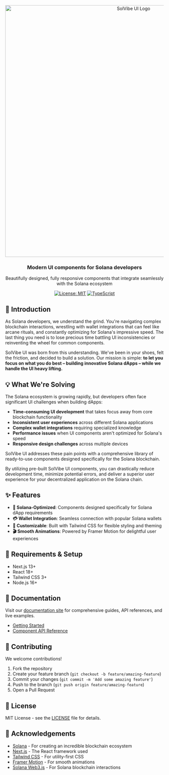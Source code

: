 

<div align="center">
  <img src="https://solvibe-ui.vercel.app/blogo.png" alt="SolVibe UI Logo" width="800" />
  <h3>Modern UI components for Solana developers</h3>
  <p>Beautifully designed, fully responsive components that integrate seamlessly with the Solana ecosystem</p>
  
  [![License: MIT](https://img.shields.io/badge/License-MIT-yellow.svg)](https://opensource.org/licenses/MIT)
  [![TypeScript](https://img.shields.io/badge/TypeScript-Ready-blue)](https://www.typescriptlang.org/)
</div>

## 🚀 Introduction

As Solana developers, we understand the grind. You're navigating complex blockchain interactions, wrestling with wallet integrations that can feel like arcane rituals, and constantly optimizing for Solana's impressive speed. The last thing you need is to lose precious time battling UI inconsistencies or reinventing the wheel for common components.

SolVibe UI was born from this understanding. We've been in your shoes, felt the friction, and decided to build a solution. Our mission is simple: **to let you focus on what you do best – building innovative Solana dApps – while we handle the UI heavy lifting.**

## 💡 What We're Solving

The Solana ecosystem is growing rapidly, but developers often face significant UI challenges when building dApps:

- **Time-consuming UI development** that takes focus away from core blockchain functionality
- **Inconsistent user experiences** across different Solana applications
- **Complex wallet integrations** requiring specialized knowledge
- **Performance issues** when UI components aren't optimized for Solana's speed
- **Responsive design challenges** across multiple devices

SolVibe UI addresses these pain points with a comprehensive library of ready-to-use components designed specifically for the Solana blockchain.

By utilizing pre-built SolVibe UI components, you can drastically reduce development time, minimize potential errors, and deliver a superior user experience for your decentralized application on the Solana chain.

## ✨ Features

- **🔗 Solana-Optimized**: Components designed specifically for Solana dApp requirements
- **💳 Wallet Integration**: Seamless connection with popular Solana wallets 
- **🎨 Customizable**: Built with Tailwind CSS for flexible styling and theming
- **🎬 Smooth Animations**: Powered by Framer Motion for delightful user experiences

## 🔧 Requirements & Setup

- Next.js 13+
- React 18+
- Tailwind CSS 3+
- Node.js 16+


## 📖 Documentation

Visit our [documentation site](https://solvibe-ui.vercel.app/components) for comprehensive guides, API references, and live examples.

- [Getting Started](https://solvibe-ui.vercel.app/components/installation)
- [Component API Reference](https://solvibe-ui.vercel.app/components/connect-wallet)


## 🤝 Contributing

We welcome contributions! 

1. Fork the repository
2. Create your feature branch (`git checkout -b feature/amazing-feature`)
3. Commit your changes (`git commit -m 'Add some amazing feature'`)
4. Push to the branch (`git push origin feature/amazing-feature`)
5. Open a Pull Request

## 📜 License

MIT License - see the [LICENSE](LICENSE) file for details.

## 🙏 Acknowledgements

- [Solana](https://solana.com/) - For creating an incredible blockchain ecosystem
- [Next.js](https://nextjs.org/) - The React framework used
- [Tailwind CSS](https://tailwindcss.com/) - For utility-first CSS
- [Framer Motion](https://www.framer.com/motion/) - For smooth animations
- [Solana Web3.js](https://github.com/solana-labs/solana-web3.js) - For Solana blockchain interactions
